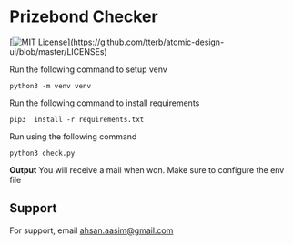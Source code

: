 # Prizebond Checker

[![MIT License](https://img.shields.io/apm/l/atomic-design-ui.svg?)](https://github.com/tterb/atomic-design-ui/blob/master/LICENSEs)

Run the following command to setup venv

```
python3 -m venv venv    
```


Run the following command to install requirements

```
pip3  install -r requirements.txt
```


Run using the following command

```
python3 check.py
```

**Output**
You will receive a mail when won. Make sure to configure the env file


## Support

For support, email ahsan.aasim@gmail.com

